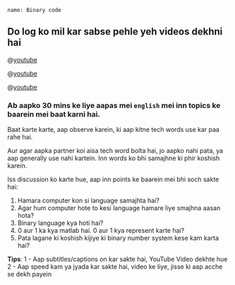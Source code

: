 ```ngMeta
name: Binary code
```

## Do log ko mil kar sabse pehle yeh videos dekhni hai

@[youtube](K7pN1rY97es)

@[youtube](oQKOTdh7sHs)

@[youtube](RP-h8Xr597E)

### Ab aapko 30 mins ke liye aapas mei `english` mei inn topics ke baarein mei baat karni hai.
Baat karte karte, aap observe karein, ki aap kitne tech words use kar paa rahe hai.

Aur agar aapka partner koi aisa tech word bolta hai, jo aapko nahi pata, ya aap generally use nahi kartein. Inn words ko bhi samajhne ki phir koshish karein.

Iss discussion ko karte hue, aap inn points ke baarein mei bhi soch sakte hai:

1. Hamara computer kon si language samajhta hai?
2. Agar hum computer hote to kesi language hamare liye smajhna aasan hota?
3. Binary language kya hoti hai?
4. 0 aur 1 ka kya matlab hai. 0 aur 1 kya represent karte hai?
5. Pata lagane ki koshish kijiye ki binary number system kese kam karta hai?


**Tips**:
1 - Aap subtitles/captions on kar sakte hai, YouTube Video dekhte hue
2 - Aap speed kam ya jyada kar sakte hai, video ke liye, jisse ki aap acche se dekh payein
